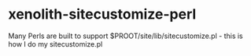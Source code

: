 xenolith-sitecustomize-perl
===========================

Many Perls are built to support $PROOT/site/lib/sitecustomize.pl - this is how I do my sitecustomize.pl